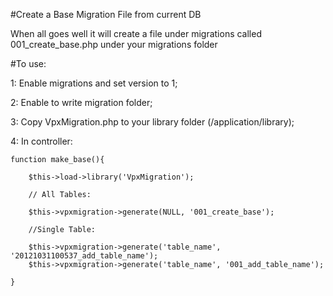 #Create a Base Migration File from current DB



When all goes well it will create a file under migrations called 001_create_base.php under your migrations folder


#To use:

1: Enable migrations and set version to 1;

2: Enable to write migration folder;

3: Copy VpxMigration.php to your library folder (/application/library);

4: In controller:


    function make_base(){

        $this->load->library('VpxMigration');

        // All Tables:

        $this->vpxmigration->generate(NULL, '001_create_base');

        //Single Table:

        $this->vpxmigration->generate('table_name', '20121031100537_add_table_name');
        $this->vpxmigration->generate('table_name', '001_add_table_name');

    }
    
